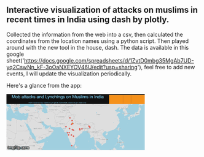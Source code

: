 ## Interactive visualization of attacks on muslims in recent times in India using dash by plotly.

Collected the information from the web into a csv, then calculated the coordinates from the location names using a python script. Then played around with the new tool in the house, dash. The data is available in this google sheet('https://docs.google.com/spreadsheets/d/1ZvtD0mbg35MgAb7UD-yq2CswNn_kF-3oOaNXEYOV46U/edit?usp=sharing'),  feel free to add new events, I will update the visualization periodically.

Here's a glance from the app:


![Screenshot](lynch.gif)
